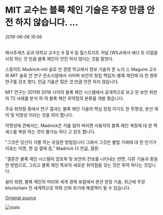 # MIT 교수는 블록 체인 기술은 주장 만큼 안전 하지 않습니다. ...

###### 2019-06-06 15:06

매사추세츠 공과 대학교 교수는 6 월 6 일 월스트리트 저널 (WSJ)에서 에디 토 리얼을 사칭 하는 것 만큼 블록 체인이 안전 하지 않다는 것을 말한다.

스튜어트 Madnick-mit 슬로 안 경영 학교에서 정보 기술의 존 노리 스 Maguire 교수와 MIT 슬로 안 연구 컨소시엄에서 사이버 보안의 창립 책임자-블록 체인에 대 한 향후 연구를 강조 했다, 언급 기술은 많은 것 만큼 안전 하지 않습니다.

MIT 연구는 2011와 2018 사이의 블록 체인 시스템에서 공개적으로 보고 된 보안 위반의 72 사례를 분석 하 여 블록 체인 취약점의 분류를 개발 했습니다.

주요 취약점 중에서 연구 결과는 블록 체인 기술의 핵심 장점 이기도 한 투명성, 분산 제어 및 익명성 이라는 것을 의미 합니다.

익명성에 관해서는, Madnick은 키를 잃어 버리면 사용자의 블록 체인 계정에 대 한 액세스를 복원 하는 것이 불가능 하다 고 강조 합니다.

"그것은 당신이 식별 하는 유일한 방법입니다 그래서 그것은 불법 거래에 대 한 인기가 이유는 익명, 랜 섬 결제 등," Madnick 더 언급, 결론:

"결론은 블록 체인 시스템이 암호화 및 보안의 진보를 나타내는 반면, 다른 기술과 동일한 방법으로, 그리고 블록 체인 특유의 새로운 취약점을 갖는 것은 취약 하다는 것입니다.

쉴라 워렌, 블록 체인의 머리와 세계 경제 포럼에서 분산 원장 기술, 최근에 주장 blockchain 전 세계적으로 악화 신뢰 위기에 해결책이 될 수 있습니다.

[Original source](https://cointelegraph.com/news/mit-professor-claims-blockchain-technology-is-not-as-secure-as-claimed)

![stats](https://c.statcounter.com/11760860/0/a89fa40b/1/ "stats")